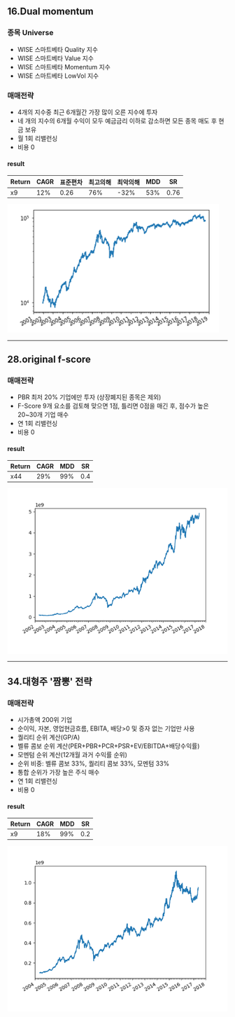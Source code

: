 ## 16.Dual momentum
### 종목 Universe
- WISE 스마트베타 Quality 지수
- WISE 스마트베타 Value 지수
- WISE 스마트베타 Momentum 지수
- WISE 스마트베타 LowVol 지수
### 매매전략
- 4개의 지수중 최근 6개월간 가장 많이 오른 지수에 투자
- 네 개의 지수의 6개월 수익이 모두 예금금리 이하로 감소하면 모든 종목 매도 후 현금 보유
- 월 1회 리밸런싱
- 비용 0

#### result

|Return|CAGR|표준편차|최고의해|최악의해|MDD|SR|
|------|----|-------|--------|-------|---|---|
|x9|12%|0.26|76%|-32%|53%|0.76|

![16.result](16.res.png)

----

## 28.original f-score
### 매매전략
- PBR 최저 20% 기업에만 투자 (상장폐지된 종목은 제외)
- F-Score 9개 요소를 검토해 맞으면 1점, 틀리면 0점을 매긴 후, 점수가 높은 20~30개 기업 매수
- 연 1회 리밸런싱
- 비용 0

#### result

|Return|CAGR|MDD|SR|
|------|----|---|---|
|x44|29%|99%|0.4|

![28.result](28.res.png)

----

## 34.대형주 '짬뽕' 전략
### 매매전략
- 시가총액 200위 기업
- 순이익, 자본, 영업현금흐름, EBITA, 배당>0 및 증자 없는 기업만 사용
- 퀄리티 순위 계산(GP/A)
- 벨류 콤보 순위 계산(PER+PBR+PCR+PSR+EV/EBITDA+배당수익률)
- 모멘텀 순위 계산(12개월 과거 수익률 순위)
- 순위 비중: 벨류 콤보 33%, 퀄리티 콤보 33%, 모멘텀 33%
- 통합 순위가 가장 높은 주식 매수
- 연 1회 리밸런싱
- 비용 0

#### result

|Return|CAGR|MDD|SR|
|------|----|---|---|
|x9|18%|99%|0.2|

![34.result](34.res.png)

